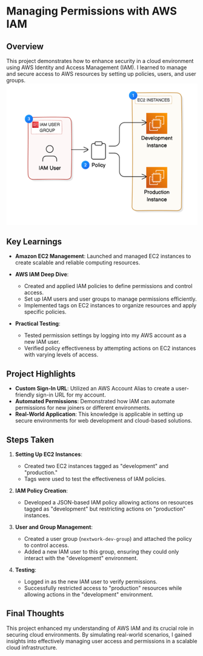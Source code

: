 # Managing Permissions with AWS IAM

## Overview
This project demonstrates how to enhance security in a cloud environment using AWS Identity and Access Management (IAM). I learned to manage and secure access to AWS resources by setting up policies, users, and user groups.
![Today's game plan](Documentation/image1.png)

## Key Learnings

- **Amazon EC2 Management**: Launched and managed EC2 instances to create scalable and reliable computing resources.
  
- **AWS IAM Deep Dive**: 
  - Created and applied IAM policies to define permissions and control access.
  - Set up IAM users and user groups to manage permissions efficiently.
  - Implemented tags on EC2 instances to organize resources and apply specific policies.

- **Practical Testing**: 
  - Tested permission settings by logging into my AWS account as a new IAM user.
  - Verified policy effectiveness by attempting actions on EC2 instances with varying levels of access.

## Project Highlights

- **Custom Sign-In URL**: Utilized an AWS Account Alias to create a user-friendly sign-in URL for my account.
- **Automated Permissions**: Demonstrated how IAM can automate permissions for new joiners or different environments.
- **Real-World Application**: This knowledge is applicable in setting up secure environments for web development and cloud-based solutions.

## Steps Taken

1. **Setting Up EC2 Instances**:
   - Created two EC2 instances tagged as "development" and "production."
   - Tags were used to test the effectiveness of IAM policies.

2. **IAM Policy Creation**:
   - Developed a JSON-based IAM policy allowing actions on resources tagged as "development" but restricting actions on "production" instances.

3. **User and Group Management**:
   - Created a user group (`nextwork-dev-group`) and attached the policy to control access.
   - Added a new IAM user to this group, ensuring they could only interact with the "development" environment.

4. **Testing**:
   - Logged in as the new IAM user to verify permissions.
   - Successfully restricted access to "production" resources while allowing actions in the "development" environment.

## Final Thoughts
This project enhanced my understanding of AWS IAM and its crucial role in securing cloud environments. By simulating real-world scenarios, I gained insights into effectively managing user access and permissions in a scalable cloud infrastructure.
